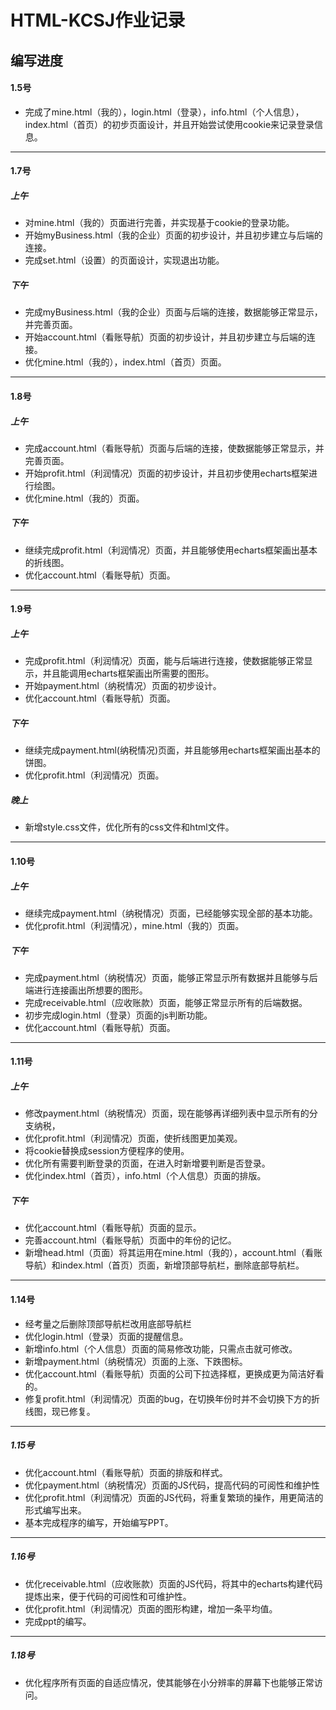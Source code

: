 # HTML-KCSJ作业记录

## 编写进度

#### 1.5号

- 完成了mine.html（我的），login.html（登录），info.html（个人信息），index.html（首页）的初步页面设计，并且开始尝试使用cookie来记录登录信息。

------

#### 1.7号

##### 上午

- 对mine.html（我的）页面进行完善，并实现基于cookie的登录功能。
- 开始myBusiness.html（我的企业）页面的初步设计，并且初步建立与后端的连接。
- 完成set.html（设置）的页面设计，实现退出功能。

##### 下午

- 完成myBusiness.html（我的企业）页面与后端的连接，数据能够正常显示，并完善页面。
- 开始account.html（看账导航）页面的初步设计，并且初步建立与后端的连接。
- 优化mine.html（我的），index.html（首页）页面。

------

#### 1.8号

##### 上午

- 完成account.html（看账导航）页面与后端的连接，使数据能够正常显示，并完善页面。
- 开始profit.html（利润情况）页面的初步设计，并且初步使用echarts框架进行绘图。
- 优化mine.html（我的）页面。

##### 下午

- 继续完成profit.html（利润情况）页面，并且能够使用echarts框架画出基本的折线图。
- 优化account.html（看账导航）页面。

------

#### 1.9号

##### 上午

- 完成profit.html（利润情况）页面，能与后端进行连接，使数据能够正常显示，并且能调用echarts框架画出所需要的图形。
- 开始payment.html（纳税情况）页面的初步设计。
- 优化account.html（看账导航）页面。

##### 下午

- 继续完成payment.html(纳税情况)页面，并且能够用echarts框架画出基本的饼图。
- 优化profit.html（利润情况）页面。

##### 晚上
- 新增style.css文件，优化所有的css文件和html文件。

------

#### 1.10号

##### 上午

- 继续完成payment.html（纳税情况）页面，已经能够实现全部的基本功能。
- 优化profit.html（利润情况），mine.html（我的）页面。

##### 下午

- 完成payment.html（纳税情况）页面，能够正常显示所有数据并且能够与后端进行连接画出所想要的图形。
- 完成receivable.html（应收账款）页面，能够正常显示所有的后端数据。
- 初步完成login.html（登录）页面的js判断功能。
- 优化account.html（看账导航）页面。

------

#### 1.11号

##### 上午

- 修改payment.html（纳税情况）页面，现在能够再详细列表中显示所有的分支纳税，
- 优化profit.html（利润情况）页面，使折线图更加美观。
- 将cookie替换成session方便程序的使用。
- 优化所有需要判断登录的页面，在进入时新增要判断是否登录。
- 优化index.html（首页），info.html（个人信息）页面的排版。

##### 下午

- 优化account.html（看账导航）页面的显示。
- 完善account.html（看账导航）页面中的年份的记忆。
- 新增head.html（页面）将其运用在mine.html（我的），account.html（看账导航）和index.html（首页）页面，新增顶部导航栏，删除底部导航栏。

------

#### 1.14号

- 经考量之后删除顶部导航栏改用底部导航栏
- 优化login.html（登录）页面的提醒信息。
- 新增info.html（个人信息）页面的简易修改功能，只需点击就可修改。
- 新增payment.html（纳税情况）页面的上涨、下跌图标。
- 优化account.html（看账导航）页面的公司下拉选择框，更换成更为简洁好看的。
- 修复profit.html（利润情况）页面的bug，在切换年份时并不会切换下方的折线图，现已修复。

------

##### 1.15号

- 优化account.html（看账导航）页面的排版和样式。
- 优化payment.html（纳税情况）页面的JS代码，提高代码的可阅性和维护性
- 优化profit.html（利润情况）页面的JS代码，将重复繁琐的操作，用更简洁的形式编写出来。
- 基本完成程序的编写，开始编写PPT。

------

##### 1.16号

- 优化receivable.html（应收账款）页面的JS代码，将其中的echarts构建代码提炼出来，便于代码的可阅性和可维护性。
- 优化profit.html（利润情况）页面的图形构建，增加一条平均值。
- 完成ppt的编写。

------

##### 1.18号

- 优化程序所有页面的自适应情况，使其能够在小分辨率的屏幕下也能够正常访问。